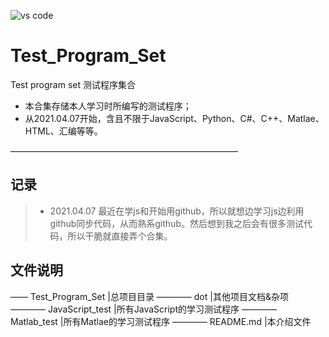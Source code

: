 ![vs code](https://github.com/lovely-him/Test_Program_Set/tree/main/dot/vs_code.jpg)

# Test_Program_Set
Test program set
测试程序集合

 - 本合集存储本人学习时所编写的测试程序；
 - 从2021.04.07开始，含且不限于JavaScript、Python、C#、C++、Matlae、HTML、汇编等等。

——————————————————————————

## 记录
> - 2021.04.07 最近在学js和开始用github，所以就想边学习js边利用github同步代码，从而熟系github。然后想到我之后会有很多测试代码，所以干脆就直接弄个合集。

## 文件说明
—— Test_Program_Set                 |总项目目录
———— dot                            |其他项目文档&杂项
———— JavaScript_test                |所有JavaScript的学习测试程序
———— Matlab_test                    |所有Matlae的学习测试程序
———— README.md                      |本介绍文件
